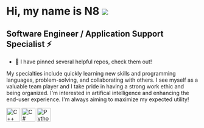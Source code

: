 Hi, my name is N8 ![](https://user-images.githubusercontent.com/18350557/176309783-0785949b-9127-417c-8b55-ab5a4333674e.gif)
==================================================

Software Engineer / Application Support Specialist ⚡
------------------------------------------

* 🌟 I have pinned several helpful repos, check them out!

My specialties include quickly learning new skills and programming languages, problem-solving, and collaborating with others. I see myself as a valuable team player and I take pride in having a strong work ethic and being organized. I'm interested in artifical intelligence and enhancing the end-user experience. I'm always aiming to maximize my expected utility!

<p align="left">
<a href="https://docs.microsoft.com/en-us/cpp/?view=msvc-170" target="_blank" rel="noreferrer"><img src="https://raw.githubusercontent.com/danielcranney/readme-generator/main/public/icons/skills/cplusplus-colored.svg" width="36" height="36" alt="C++" /></a>
<a href="https://docs.microsoft.com/en-us/dotnet/csharp/" target="_blank" rel="noreferrer"><img src="https://raw.githubusercontent.com/danielcranney/readme-generator/main/public/icons/skills/csharp-colored.svg" width="36" height="36" alt="C#" /></a>
<a href="https://www.python.org/" target="_blank" rel="noreferrer"><img src="https://raw.githubusercontent.com/danielcranney/readme-generator/main/public/icons/skills/python-colored.svg" width="36" height="36" alt="Python" /></a>
</p>
                    
